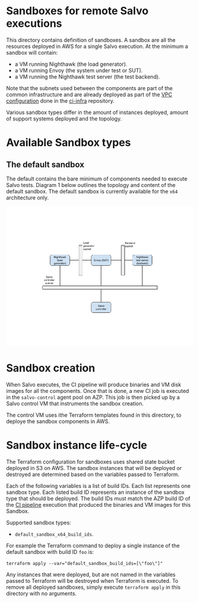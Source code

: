 # Sandboxes for remote Salvo executions

This directory contains definition of sandboxes. A sandbox are all the
resources deployed in AWS for a single Salvo execution. At the minimum a sandbox will contain:

- a VM running Nighthawk (the load generator).
- a VM running Envoy (the system under test or SUT).
- a VM running the Nighthawk test server (the test backend).

Note that the subnets used between the components are part of the common
infrastructure and are already deployed as part of the [VPC
configuration](https://github.com/envoyproxy/ci-infra/blob/main/salvo-infra/vpc.tf)
done in the
[ci-infra](https://github.com/envoyproxy/ci-infra/tree/main/salvo-infra)
repository.

Various sandbox types differ in the amount of instances deployed, amount of
support systems deployed and the topology.

# Available Sandbox types

## The default sandbox

The default contains the bare minimum of components needed to execute Salvo
tests. Diagram 1 below outlines the topology and content of the default
sandbox. The default sandbox is currently available for the `x64` architecture
only.

![Diagram 1 - the default sandbox](images/the_default_sandbox.png)

# Sandbox creation

When Salvo executes, the CI pipeline will produce binaries and VM disk images
for all the components. Once that is done, a new CI job is executed in the
`salvo-control` agent pool on AZP. This job is then picked up by a Salvo
control VM that instruments the sandbox creation.

The control VM uses ithe Terraform templates found in this directory,
to deploye the sandbox components in AWS.

# Sandbox instance life-cycle

The Terraform configuration for sandboxes uses shared state bucket deployed in
S3 on AWS. The sandbox instances that will be deployed or destroyed are
determined based on the variables passed to Terraform.

Each of the following variables is a list of build IDs. Each list represents
one sandbox type. Each listed build ID represents an instance of the sandbox
type that should be deployed. The build IDs must match the AZP build ID of the
[CI
pipeline](https://github.com/envoyproxy/envoy-perf/blob/main/salvo-remote/azure-pipelines/salvo_pipelines.yml)
execution that produced the binaries and VM images for this Sandbox.

Supported sandbox types:

- `default_sandbox_x64_build_ids`.

For example the Terraform command to deploy a single instance of the default
sandbox with build ID `foo` is:

```shell
terraform apply --var="default_sandbox_build_ids=[\"foo\"]"
```

Any instances that were deployed, but are not named in the variables passed to
Terraform will be destroyed when Terraform is executed. To remove all deployed
sandboxes, simply execute `terraform apply` in this directory with no
arguments.
